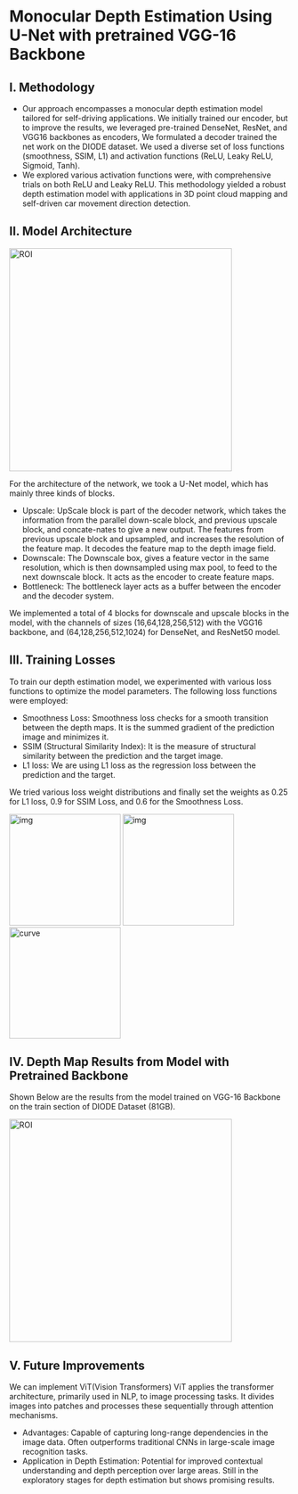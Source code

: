 # Monocular Depth Estimation Using U-Net with pretrained VGG-16 Backbone

## I. Methodology
- Our approach encompasses a monocular depth estimation model tailored for self-driving applications. We initially trained our encoder, but to improve the results, we leveraged pre-trained DenseNet, ResNet, and VGG16 backbones as encoders, We formulated a decoder trained the net work on the DIODE dataset. We used a diverse set of loss functions (smoothness, SSIM, L1) and activation functions (ReLU, Leaky ReLU, Sigmoid, Tanh).
- We explored various activation functions were, with comprehensive trials on both ReLU and Leaky ReLU. This methodology yielded a robust depth estimation model with applications in 3D point cloud mapping and self-driven car movement direction detection.

## II. Model Architecture

 <p float="left">
<img src= "https://github.com/raj-anadkat/UNet-Monocular-Depth-Estimation/assets/109377585/8f4f4e8b-dadb-4c32-8cc9-a605fc3d6c5f"alt="ROI" width="400"/>
 </p>
 
For the architecture of the network, we took a U-Net model, which has mainly three kinds of blocks.

- Upscale: UpScale block is part of the decoder network, which takes the information from the parallel down-scale block, and previous upscale block, and concate-nates to give a new output. The features from previous upscale block and upsampled, and increases the resolution of the feature map. It decodes the feature map to the depth image field.
- Downscale: The Downscale box, gives a feature vector in the same resolution, which is then downsampled using max pool, to feed to the next downscale block. It acts as the encoder to create feature maps.
- Bottleneck: The bottleneck layer acts as a buffer between the encoder and the decoder system.
  
We implemented a total of 4 blocks for downscale and upscale blocks in the model, with the channels of sizes (16,64,128,256,512) with the VGG16 backbone, and (64,128,256,512,1024) for DenseNet, and ResNet50 model.


## III. Training Losses
To train our depth estimation model, we experimented with various loss functions to optimize the model parameters. The following loss functions were employed:

- Smoothness Loss: Smoothness loss checks for a smooth transition between the depth maps. It is the summed gradient of the prediction image and minimizes it.
- SSIM (Structural Similarity Index): It is the measure of structural similarity between the prediction and the target image.
- L1 loss: We are using L1 loss as the regression loss between the prediction and the target.
  
We tried various loss weight distributions and finally set the weights as 0.25 for L1 loss, 0.9 for SSIM Loss, and 0.6 for the Smoothness Loss.

<p float="left">
  <img src="https://github.com/raj-anadkat/UNet-Monocular-Depth-Estimation/assets/109377585/3abdf060-78f7-489d-b08d-1b5e005ab629" alt="img" width="200"/>
  <img src="https://github.com/raj-anadkat/UNet-Monocular-Depth-Estimation/assets/109377585/4956ea6c-0dc0-4f87-bc8f-63712c39edba"alt="img" width="200"/>
  <img src="https://github.com/raj-anadkat/UNet-Monocular-Depth-Estimation/assets/109377585/57a6fa77-68b0-4e68-8707-09e19b4a5f31" alt="curve" width="200"/>
</p>


## IV. Depth Map Results from Model with Pretrained Backbone
Shown Below are the results from the model trained on VGG-16 Backbone on the train section of DIODE Dataset (81GB).

 <p float="left">
<img src= "https://github.com/raj-anadkat/UNet-Monocular-Depth-Estimation/assets/109377585/29b77ca9-9bdc-450f-b739-36d875c37f31"alt="ROI" width="400"/>
 </p>


## V. Future Improvements
We can implement ViT(Vision Transformers) ViT applies the transformer architecture, primarily used in NLP, to image processing tasks. It divides images into patches and processes these sequentially through attention mechanisms.
- Advantages: Capable of capturing long-range dependencies in the image data. Often outperforms traditional CNNs in large-scale image recognition tasks.
- Application in Depth Estimation: Potential for improved contextual understanding and depth perception over large areas. Still in the exploratory stages for depth estimation but shows promising results.
